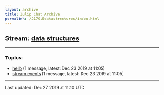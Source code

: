```yaml
---
layout: archive
title: Zulip Chat Archive
permalink: /217915datastructures/index.html
---
```


## Stream: [data structures](/217915datastructures/index.html)
---

### Topics:

* [hello](47413hello.html) (1 message, latest: Dec 23 2019 at 11:05)
* [stream events](95106streamevents.html) (1 message, latest: Dec 23 2019 at 11:05)

<hr><p>Last updated: Dec 27 2019 at 11:10 UTC</p>
